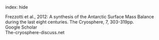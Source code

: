 index: hide

<div class="Citation">

  <div class="Citation-body">
    <div class="Citation-text">Frezzotti et al., 2012: A synthesis of the Antarctic Surface Mass Balance during the last eight centuries. <span class="Article-journal">The Cryosphere, </span><span class="Article-volume">7, </span>303-319pp.</div>
    <div class="Citation-links">
      <div class="CitationLink" data-href="https://scholar.google.com/scholar?q=A+synthesis+of+the+Antarctic+Surface+Mass+Balance+during+the+last+eight+centuries">
        <div class="CitationLink-icon CitationLink-Scholar"></div>
        <div class="CitationLink-text">Google Scholar</div>
      </div>
      <div class="CitationLink" data-href="http://www.the-cryosphere-discuss.net/6/821/2012/tcd-6-821-2012.pdf">
        <div class="CitationLink-icon CitationLink-Publisher"></div>
        <div class="CitationLink-text">The-cryosphere-discuss.net</div>
      </div>
    </div>
  </div>
</div>


<div class="Citation-copy">

</div>